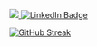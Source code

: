 <a href="mailto: mustafa@binalhag.dev"><img src="https://img.shields.io/badge/mustafa@binalhag.dev-EA4335?style=flat-square&logo=Gmail&logoColor=FFFFFF" /> </a> <a href="https://www.linkedin.com/in/mustafabinalhag/"> <img src="https://img.shields.io/badge/LinkedIn-blue?style=for-the-badge&logo=linkedin&logoColor=white" alt="LinkedIn Badge"/>
<a/>

[![GitHub Streak](https://streak-stats.demolab.com?user=mustafabin&theme=dark&hide_border=true&border_radius=10&stroke=6700FF34&ring=3F006CD3&fire=9500FF&currStreakNum=D4B5FF&sideNums=EBEBEB&sideLabels=EBEBEB&dates=EBEBEB&currStreakLabel=EBEBEB&background=45%2C000000%2C13002F)](https://git.io/streak-stats)
